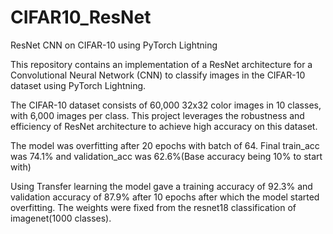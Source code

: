 # CIFAR10_ResNet
ResNet CNN on CIFAR-10 using PyTorch Lightning

This repository contains an implementation of a ResNet architecture for a Convolutional Neural Network (CNN) to classify images in the CIFAR-10 dataset using PyTorch Lightning.

The CIFAR-10 dataset consists of 60,000 32x32 color images in 10 classes, with 6,000 images per class. This project leverages the robustness and efficiency of ResNet architecture to achieve high accuracy on this dataset.

The model was overfitting after 20 epochs with batch of 64.
Final train_acc was 74.1% and validation_acc was 62.6%(Base accuracy being 10% to start with)

Using Transfer learning the model gave a training accuracy of 92.3% and validation accuracy of 87.9% after 10 epochs after which the model started overfitting.
The weights were fixed from the resnet18 classification of imagenet(1000 classes).
